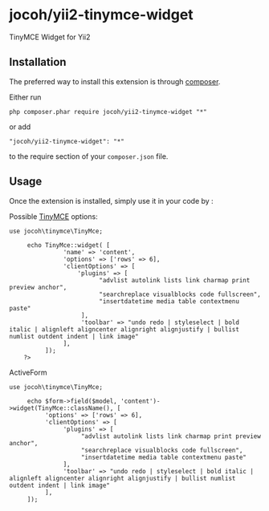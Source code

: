 jocoh/yii2-tinymce-widget
=========================
TinyMCE Widget for Yii2

Installation
------------

The preferred way to install this extension is through [composer](http://getcomposer.org/download/).

Either run

```
php composer.phar require jocoh/yii2-tinymce-widget "*"
```

or add

```
"jocoh/yii2-tinymce-widget": "*"
```

to the require section of your `composer.json` file.


Usage
-----

Once the extension is installed, simply use it in your code by  :

Possible [TinyMCE](http://www.tinymce.com/wiki.php/Configuration) options: 

```
use jocoh\tinymce\TinyMce;

     echo TinyMce::widget( [
               'name' => 'content',
               'options' => ['rows' => 6], 
               'clientOptions' => [        
                   'plugins' => [
                         "advlist autolink lists link charmap print preview anchor",
                         "searchreplace visualblocks code fullscreen",
                         "insertdatetime media table contextmenu paste"
                    ],
                    'toolbar' => "undo redo | styleselect | bold italic | alignleft aligncenter alignright alignjustify | bullist numlist outdent indent | link image"
               ],
          ]);
    ?>
```

ActiveForm

```
use jocoh\tinymce\TinyMce;

     echo $form->field($model, 'content')->widget(TinyMce::className(), [
          'options' => ['rows' => 6], 
          'clientOptions' => [ 
               'plugins' => [
                    "advlist autolink lists link charmap print preview anchor",
                    "searchreplace visualblocks code fullscreen",
                    "insertdatetime media table contextmenu paste"
               ],
               'toolbar' => "undo redo | styleselect | bold italic | alignleft aligncenter alignright alignjustify | bullist numlist outdent indent | link image"
          ],
     ]);
```
